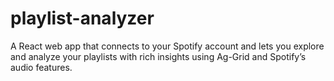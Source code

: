 # playlist-analyzer
A React web app that connects to your Spotify account and lets you explore and analyze your playlists with rich insights using Ag-Grid and Spotify’s audio features.
